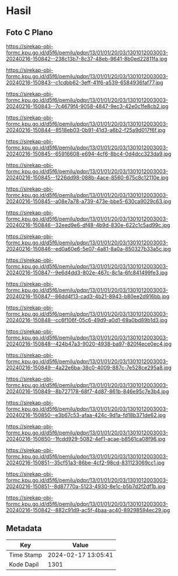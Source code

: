 # Hasil

## Foto C Plano

https://sirekap-obj-formc.kpu.go.id/d5f6/pemilu/pdpr/13/01/01/20/03/1301012003003-20240216-150842--238c13b7-8c37-48eb-9641-8b0ed22811fa.jpg

https://sirekap-obj-formc.kpu.go.id/d5f6/pemilu/pdpr/13/01/01/20/03/1301012003003-20240216-150843--c1cdbb62-3eff-41f6-a539-6584936faf77.jpg

https://sirekap-obj-formc.kpu.go.id/d5f6/pemilu/pdpr/13/01/01/20/03/1301012003003-20240216-150843--7c4679f4-9058-4847-9ec3-42e0c1fe8cb2.jpg

https://sirekap-obj-formc.kpu.go.id/d5f6/pemilu/pdpr/13/01/01/20/03/1301012003003-20240216-150844--8518eb03-0b91-41d3-a6b2-f25a9d017f6f.jpg

https://sirekap-obj-formc.kpu.go.id/d5f6/pemilu/pdpr/13/01/01/20/03/1301012003003-20240216-150845--65916608-e694-4cf6-8bc4-0d4dcc323da9.jpg

https://sirekap-obj-formc.kpu.go.id/d5f6/pemilu/pdpr/13/01/01/20/03/1301012003003-20240216-150845--1226dd98-088b-4ace-8560-675c8c12110e.jpg

https://sirekap-obj-formc.kpu.go.id/d5f6/pemilu/pdpr/13/01/01/20/03/1301012003003-20240216-150845--a08e7a78-a739-473e-bbe5-630ca9029c63.jpg

https://sirekap-obj-formc.kpu.go.id/d5f6/pemilu/pdpr/13/01/01/20/03/1301012003003-20240216-150846--32eed9e6-df48-4b9d-830e-622c1c5ad99c.jpg

https://sirekap-obj-formc.kpu.go.id/d5f6/pemilu/pdpr/13/01/01/20/03/1301012003003-20240216-150846--ed0a60e6-5e07-4a81-8a0a-850327b33a5c.jpg

https://sirekap-obj-formc.kpu.go.id/d5f6/pemilu/pdpr/13/01/01/20/03/1301012003003-20240216-150847--9e6d4dd3-802e-467c-8c1a-6fc841499fe3.jpg

https://sirekap-obj-formc.kpu.go.id/d5f6/pemilu/pdpr/13/01/01/20/03/1301012003003-20240216-150847--86dd4f13-cad3-4b21-8943-b80ee2d916bb.jpg

https://sirekap-obj-formc.kpu.go.id/d5f6/pemilu/pdpr/13/01/01/20/03/1301012003003-20240216-150848--cc6f106f-05c6-49d9-a0d1-69a0bd89b1d3.jpg

https://sirekap-obj-formc.kpu.go.id/d5f6/pemilu/pdpr/13/01/01/20/03/1301012003003-20240216-150848--424b47a3-9020-4938-ba97-820f4ece0ec4.jpg

https://sirekap-obj-formc.kpu.go.id/d5f6/pemilu/pdpr/13/01/01/20/03/1301012003003-20240216-150849--4a22e6ba-38c0-4009-887c-7e528ce295a8.jpg

https://sirekap-obj-formc.kpu.go.id/d5f6/pemilu/pdpr/13/01/01/20/03/1301012003003-20240216-150849--8b727178-68f7-4d87-861b-846e95c7e3b4.jpg

https://sirekap-obj-formc.kpu.go.id/d5f6/pemilu/pdpr/13/01/01/20/03/1301012003003-20240216-150850--e3b67c53-afaa-424c-9d1a-fd18b371de62.jpg

https://sirekap-obj-formc.kpu.go.id/d5f6/pemilu/pdpr/13/01/01/20/03/1301012003003-20240216-150850--1fcdd929-5082-4ef1-acae-b8561ca08f96.jpg

https://sirekap-obj-formc.kpu.go.id/d5f6/pemilu/pdpr/13/01/01/20/03/1301012003003-20240216-150851--35cf51a3-86be-4cf2-98cd-831123069cc1.jpg

https://sirekap-obj-formc.kpu.go.id/d5f6/pemilu/pdpr/13/01/01/20/03/1301012003003-20240216-150851--8d87770a-5123-4930-8e1c-b5b7d2f2df1b.jpg

https://sirekap-obj-formc.kpu.go.id/d5f6/pemilu/pdpr/13/01/01/20/03/1301012003003-20240216-150842--882c91d9-ac5f-4baa-ac40-89298594ec29.jpg


## Metadata

| Key        | Value               |
| ---------- | ------------------- |
| Time Stamp | 2024-02-17 13:05:41 |
| Kode Dapil | 1301                |



